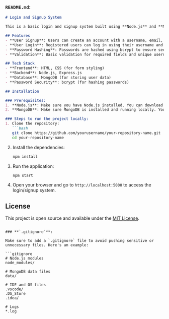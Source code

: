 ### **`README.md`**:

```markdown
# Login and Signup System

This is a basic login and signup system built using **Node.js** and **MongoDB**. It allows users to register an account, login with their credentials, and access a home page after successful login. Passwords are securely stored using **bcrypt** for hashing.

## Features
- **User Signup**: Users can create an account with a username, email, phone number, and password.
- **User Login**: Registered users can log in using their username and password.
- **Password Hashing**: Passwords are hashed using bcrypt to ensure security.
- **Validation**: Basic validation for required fields and unique username/email.

## Tech Stack
- **Frontend**: HTML, CSS (for form styling)
- **Backend**: Node.js, Express.js
- **Database**: MongoDB (for storing user data)
- **Password Security**: bcrypt (for hashing passwords)

## Installation

### Prerequisites:
1. **Node.js**: Make sure you have Node.js installed. You can download it from [here](https://nodejs.org/).
2. **MongoDB**: Make sure MongoDB is installed and running locally. You can get it from [here](https://www.mongodb.com/try/download/community).

### Steps to run the project locally:
1. Clone the repository:
   ```bash
   git clone https://github.com/yourusername/your-repository-name.git
   cd your-repository-name
   ```

2. Install the dependencies:
   ```bash
   npm install
   ```

3. Run the application:
   ```bash
   npm start
   ```

4. Open your browser and go to `http://localhost:5000` to access the login/signup system.

## License
This project is open source and available under the [MIT License](LICENSE).
```

### **`.gitignore`**:

Make sure to add a `.gitignore` file to avoid pushing sensitive or unnecessary files. Here's an example:

```gitignore
# Node.js modules
node_modules/

# MongoDB data files
data/

# IDE and OS files
.vscode/
.DS_Store
.idea/

# Logs
*.log
```
